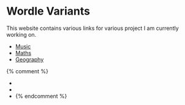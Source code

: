 # Wordle Variants

This website contains various links for various project I am currently working on.

* [Music]()
* [Maths]()
* [Geography]()

{% comment %}
* []()
* []()
* []()
{% endcomment %}
